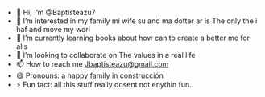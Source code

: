 - 👋 Hi, I’m @Baptisteazu7
- 👀 I’m interested in my family mi wife su and ma dotter ar is The only the i haf and move my worl
- 🌱 I’m currently learning books about how can to create a better me for alls 
- 💞️ I’m looking to collaborate on The values in a real life 
- 📫 How to reach me Jbaptisteazu@gmail.com 
- 😄 Pronouns: a happy family in construcción 
- ⚡ Fun fact: all this stuff really dosent not enythin fun..
 
<!---
Baptisteazu7/Baptisteazu7 is a ✨ special ✨ repository because its `README.md` (this file) appears on your GitHub profile.
You can click the Preview link to take a look at your changes.
--->
